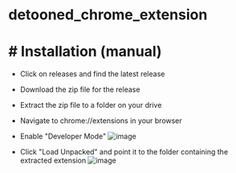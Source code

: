 # detooned_chrome_extension

# # Installation (manual)

- Click on releases and find the latest release
- Download the zip file for the release
- Extract the zip file to a folder on your drive

- Navigate to chrome://extensions in your browser
- Enable "Developer Mode" ![image](https://user-images.githubusercontent.com/130143/173540096-9a4d52e2-1acc-46d0-96a8-9f84eb72f1d1.png)
- Click "Load Unpacked" and point it to the folder containing the extracted extension ![image](https://user-images.githubusercontent.com/130143/173540196-0af81d46-ecee-4e40-b135-d0de169395bc.png)

